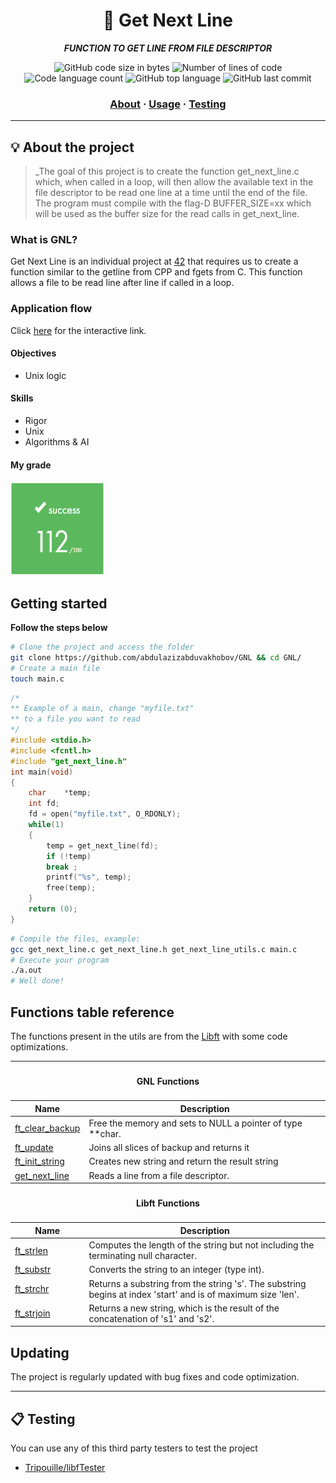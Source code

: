 <h1 align="center">
	🧰 Get Next Line
</h1>

<p align="center">
	<b><i>FUNCTION TO GET LINE FROM FILE DESCRIPTOR</i></b><br>
</p>

<p align="center">
	<img alt="GitHub code size in bytes" src="https://img.shields.io/github/languages/code-size/abdulazizabduvakhobov/libft?color=lightblue" />
	<img alt="Number of lines of code" src="https://img.shields.io/tokei/lines/github/abdulazizabduvakhobov/libft?color=critical" />
	<img alt="Code language count" src="https://img.shields.io/github/languages/count/abdulazizabduvakhobov/libft?color=yellow" />
	<img alt="GitHub top language" src="https://img.shields.io/github/languages/top/abdulazizabduvakhobov/libft?color=blue" />
	<img alt="GitHub last commit" src="https://img.shields.io/github/last-commit/abdulazizabduvakhobov/libft?color=green" />
</p>

<h3 align="center">
	<a href="#%EF%B8%8F-about">About</a>
	<span> · </span>
	<a href="#%EF%B8%8F-usage">Usage</a>
	<span> · </span>
	<a href="#-testing">Testing</a>
</h3>

---

## 💡 About the project

> _The goal of this project is to create the function get_next_line.c which, when called in a loop, will then allow the available text in the file descriptor to be read one line at a time until the end of the file. The program must compile with the flag-D BUFFER_SIZE=xx which will be used as the buffer size for the read calls in get_next_line.

### What is GNL?
Get Next Line is an individual project at [42](https://www.42istanbul.com.tr/) that requires us to create a function similar to the getline from CPP and fgets from C. This function allows a file to be read line after line if called in a loop.

### Application flow
Click [here](https://excalidraw.com/#room=643c641616bcbd4cd4cc,qEC7pgad8jgnkg4W6FTIWA) for the interactive link.

#### Objectives
- Unix logic

#### Skills
- Rigor
- Unix
- Algorithms & AI

#### My grade
<img src="./images/grade.png" width="150" height="150"/>

## Getting started
**Follow the steps below**
```bash
# Clone the project and access the folder
git clone https://github.com/abdulazizabduvakhobov/GNL && cd GNL/
# Create a main file
touch main.c
```

```c
/*
** Example of a main, change "myfile.txt"
** to a file you want to read
*/
#include <stdio.h>
#include <fcntl.h>
#include "get_next_line.h"
int main(void)
{
	char	*temp;
	int	fd;
	fd = open("myfile.txt", O_RDONLY);
	while(1)
	{
		temp = get_next_line(fd);
		if (!temp)
		break ;
		printf("%s", temp);
		free(temp);
	}
	return (0);
}
```

```bash
# Compile the files, example:
gcc get_next_line.c get_next_line.h get_next_line_utils.c main.c
# Execute your program
./a.out
# Well done!
```

## Functions table reference
The functions present in the utils are from the [Libft](https://github.com/abdulazizabduvakhobov/Libft) with some code optimizations.

<table>
    <thead>
        <tr>
            <th colspan=3><h4>GNL Functions</h4></th>
        </tr>
        <tr>
            <th>Name</th>
            <th>Description</th>
        </tr>
    </thead>
    <tbody>
        <tr>
            <td><a href=get_next_line.c>ft_clear_backup</a></td>
            <td>Free the memory and sets to NULL a pointer of type **char.</td>
        </tr>
        <tr>
        <tr>
            <td><a href=get_next_line.c>ft_update</a></td>
            <td>Joins all slices of backup and returns it</td>
        </tr>
        </tr>
            <td><a href=get_next_line.c>ft_init_string</a></td>
            <td>Creates new string and return the result string</td>
        </tr>
        <tr>
            <td><a href=get_next_line.c>get_next_line</a></td>
            <td>Reads a line from a file descriptor.</td>
    </tbody>
    <thead>
        <tr>
            <th colspan=3><h4>Libft Functions</h4></th>
        </tr>
        <tr>
            <th>Name</th>
            <th>Description</th>
        </tr>
    </thead>
    <tbody>
        <tr>
            <td><a href=get_next_line_utils.c>ft_strlen</a></td>
            <td>Computes the length of the string but not including the terminating null character.</td>
        </tr>
        <tr>
            <td><a href=get_next_line_utils.c>ft_substr</a></td>
            <td>Converts the string to an integer (type int).</td>
        </tr>
        <tr>
            <td><a href=get_next_line_utils.c>ft_strchr</a></td>
            <td>Returns a substring from the string 's'. The substring begins at index 'start' and is of maximum size 'len'.</td>
        </tr>
        <tr>
            <td><a href=get_next_line_utils.c>ft_strjoin</a></td>
            <td>Returns a new string, which is the result of the concatenation of 's1' and 's2'.</td>
        </tr>
    </tbody>
</table>

## Updating

The project is regularly updated with bug fixes and code optimization.

---

## 📋 Testing

You can use any of this third party testers to test the project

* [Tripouille/libfTester](https://github.com/Tripouille/gnlTester)

